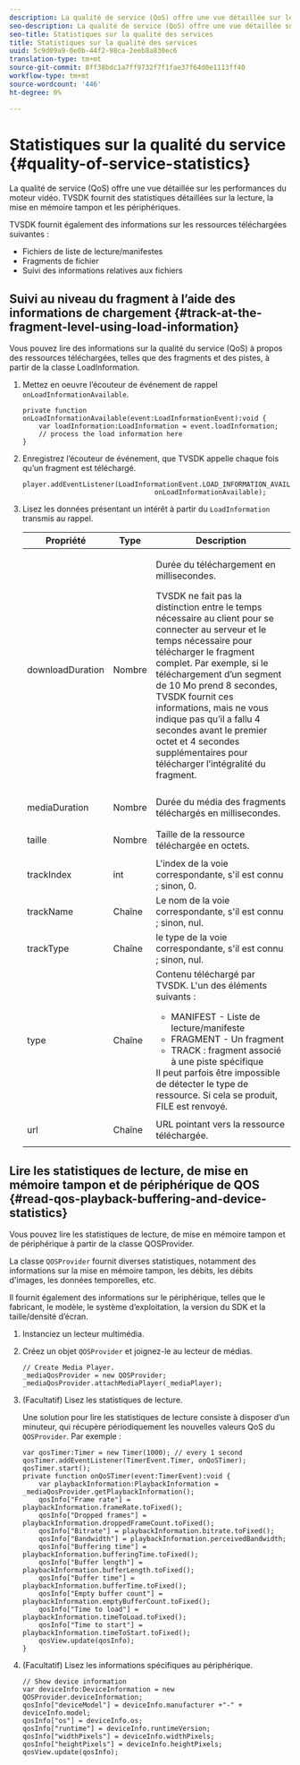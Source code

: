 ```yaml
---
description: La qualité de service (QoS) offre une vue détaillée sur les performances du moteur vidéo. TVSDK fournit des statistiques détaillées sur la lecture, la mise en mémoire tampon et les périphériques.
seo-description: La qualité de service (QoS) offre une vue détaillée sur les performances du moteur vidéo. TVSDK fournit des statistiques détaillées sur la lecture, la mise en mémoire tampon et les périphériques.
seo-title: Statistiques sur la qualité des services
title: Statistiques sur la qualité des services
uuid: 5c9d09a9-0e0b-44f2-98ca-2eeb8a830ec6
translation-type: tm+mt
source-git-commit: 8ff38bdc1a7ff9732f7f1fae37f64d0e1113ff40
workflow-type: tm+mt
source-wordcount: '446'
ht-degree: 0%

---
```



# Statistiques sur la qualité du service {#quality-of-service-statistics}

La qualité de service (QoS) offre une vue détaillée sur les performances du moteur vidéo. TVSDK fournit des statistiques détaillées sur la lecture, la mise en mémoire tampon et les périphériques.

TVSDK fournit également des informations sur les ressources téléchargées suivantes :

* Fichiers de liste de lecture/manifestes
* Fragments de fichier
* Suivi des informations relatives aux fichiers

## Suivi au niveau du fragment à l’aide des informations de chargement {#track-at-the-fragment-level-using-load-information}

Vous pouvez lire des informations sur la qualité du service (QoS) à propos des ressources téléchargées, telles que des fragments et des pistes, à partir de la classe LoadInformation.

1. Mettez en oeuvre l’écouteur de événement de rappel `onLoadInformationAvailable`.

   ```
   private function onLoadInformationAvailable(event:LoadInformationEvent):void { 
       var loadInformation:LoadInformation = event.loadInformation; 
       // process the load information here     
   }
   ```

1. Enregistrez l’écouteur de événement, que TVSDK appelle chaque fois qu’un fragment est téléchargé.

   ```
   player.addEventListener(LoadInformationEvent.LOAD_INFORMATION_AVAILABLE,  
                                    onLoadInformationAvailable);
   ```

1. Lisez les données présentant un intérêt à partir du `LoadInformation` transmis au rappel.

   <table id="table_75E61A2EB25E435DB631166A7FF64757"> 
   <thead> 
   <tr> 
      <th colname="col01" class="entry"> Propriété </th> 
      <th colname="col1" class="entry"> Type </th> 
      <th colname="col2" class="entry"> Description </th> 
   </tr> 
   </thead>
   <tbody> 
   <tr> 
      <td colname="col01"> <span class="codeph"> downloadDuration  </span> </td> 
      <td colname="col1"> <p>Nombre </p> </td> 
      <td colname="col2"> <p>Durée du téléchargement en millisecondes. </p> <p>TVSDK ne fait pas la distinction entre le temps nécessaire au client pour se connecter au serveur et le temps nécessaire pour télécharger le fragment complet. Par exemple, si le téléchargement d’un segment de 10 Mo prend 8 secondes, TVSDK fournit ces informations, mais ne vous indique pas qu’il a fallu 4 secondes avant le premier octet et 4 secondes supplémentaires pour télécharger l’intégralité du fragment. </p> </td> 
   </tr> 
   <tr> 
      <td colname="col01"> <span class="codeph"> mediaDuration  </span> </td> 
      <td colname="col1"> <p>Nombre </p> </td> 
      <td colname="col2"> Durée du média des fragments téléchargés en millisecondes. </td> 
   </tr> 
   <tr> 
      <td colname="col01"> <span class="codeph"> taille  </span> </td> 
      <td colname="col1"> <p>Nombre </p> </td> 
      <td colname="col2"> Taille de la ressource téléchargée en octets. </td> 
   </tr> 
   <tr> 
      <td colname="col01"> <span class="codeph"> trackIndex  </span> </td> 
      <td colname="col1"> <p>int </p> </td> 
      <td colname="col2"> L'index de la voie correspondante, s'il est connu ; sinon, 0. </td> 
   </tr> 
   <tr> 
      <td colname="col01"> <span class="codeph"> trackName  </span> </td> 
      <td colname="col1"> <p>Chaîne </p> </td> 
      <td colname="col2"> Le nom de la voie correspondante, s'il est connu ; sinon, nul. </td> 
   </tr> 
   <tr> 
      <td colname="col01"> <span class="codeph"> trackType  </span> </td> 
      <td colname="col1"> <p>Chaîne </p> </td> 
      <td colname="col2"> le type de la voie correspondante, s'il est connu ; sinon, nul. </td> 
   </tr> 
   <tr> 
      <td colname="col01"> <span class="codeph"> type  </span> </td> 
      <td colname="col1"> <p>Chaîne </p> </td> 
      <td colname="col2"> Contenu téléchargé par TVSDK. L'un des éléments suivants : 
      <ul id="ul_FA02F42D109344F4866073908CA4E835"> 
      <li id="li_0E2D3EBCAB58477FB5EA526C54FACFFB">MANIFEST - Liste de lecture/manifeste </li> 
      <li id="li_D7894C2F0CB64C909C6398288EA5683A">FRAGMENT - Un fragment </li> 
      <li id="li_4D4FEDB7704C411B80891B5028B0C20E">TRACK : fragment associé à une piste spécifique </li> 
      </ul> Il peut parfois être impossible de détecter le type de ressource. Si cela se produit, FILE est renvoyé. </td> 
   </tr> 
   <tr> 
      <td colname="col01"> <span class="codeph"> url  </span> </td> 
      <td colname="col1"> <p>Chaîne </p> </td> 
      <td colname="col2"> URL pointant vers la ressource téléchargée. </td> 
   </tr> 
   </tbody> 
   </table>

## Lire les statistiques de lecture, de mise en mémoire tampon et de périphérique de QOS {#read-qos-playback-buffering-and-device-statistics}

Vous pouvez lire les statistiques de lecture, de mise en mémoire tampon et de périphérique à partir de la classe QOSProvider.

La classe `QOSProvider` fournit diverses statistiques, notamment des informations sur la mise en mémoire tampon, les débits, les débits d&#39;images, les données temporelles, etc.

Il fournit également des informations sur le périphérique, telles que le fabricant, le modèle, le système d’exploitation, la version du SDK et la taille/densité d’écran.

1. Instanciez un lecteur multimédia.
1. Créez un objet `QOSProvider` et joignez-le au lecteur de médias.

   ```
   // Create Media Player. 
   _mediaQosProvider = new QOSProvider; 
   _mediaQosProvider.attachMediaPlayer(_mediaPlayer);
   ```

1. (Facultatif) Lisez les statistiques de lecture.

   Une solution pour lire les statistiques de lecture consiste à disposer d’un minuteur, qui récupère périodiquement les nouvelles valeurs QoS du `QOSProvider`. Par exemple :

   ```
   var qosTimer:Timer = new Timer(1000); // every 1 second  
   qosTimer.addEventListener(TimerEvent.Timer, onQoSTimer);  
   qosTimer.start(); 
   private function onQoSTimer(event:TimerEvent):void { 
       var playbackInformation:PlaybackInformation = _mediaQosProvider.getPlaybackInformation(); 
       qosInfo["Frame rate"] = playbackInformation.frameRate.toFixed();  
       qosInfo["Dropped frames"] = playbackInformation.droppedFrameCount.toFixed(); 
       qosInfo["Bitrate"] = playbackInformation.bitrate.toFixed(); 
       qosInfo["Bandwidth"] = playbackInformation.perceivedBandwidth; 
       qosInfo["Buffering time"] = playbackInformation.bufferingTime.toFixed(); 
       qosInfo["Buffer length"] = playbackInformation.bufferLength.toFixed();  
       qosInfo["Buffer time"] = playbackInformation.bufferTime.toFixed(); 
       qosInfo["Empty buffer count"] = playbackInformation.emptyBufferCount.toFixed();  
       qosInfo["Time to load"] = playbackInformation.timeToLoad.toFixed();  
       qosInfo["Time to start"] = playbackInformation.timeToStart.toFixed(); 
       qosView.update(qosInfo); 
   }
   ```

1. (Facultatif) Lisez les informations spécifiques au périphérique.

   ```
   // Show device information 
   var deviceInfo:DeviceInformation = new QOSProvider.deviceInformation; 
   qosInfo["deviceModel"] = deviceInfo.manufacturer +"-" + deviceInfo.model; 
   qosInfo["os"] = deviceInfo.os;  
   qosInfo["runtime"] = deviceInfo.runtimeVersion;  
   qosInfo["widthPixels"] = deviceInfo.widthPixels;  
   qosInfo["heightPixels"] = deviceInfo.heightPixels; 
   qosView.update(qosInfo); 
   ```
